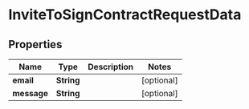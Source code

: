 

# InviteToSignContractRequestData


## Properties

| Name | Type | Description | Notes |
|------------ | ------------- | ------------- | -------------|
|**email** | **String** |  |  [optional] |
|**message** | **String** |  |  [optional] |



